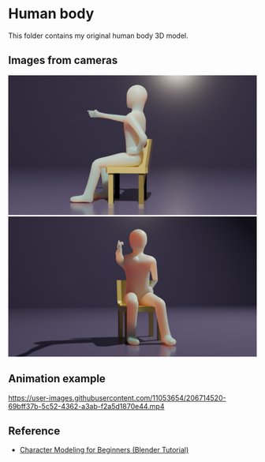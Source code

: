 # Human body

This folder contains my original human body 3D model.

## Images from cameras

<img src="./human-body-Cycles/Camera1.png" width=800>

<img src="./human-body-Cycles/Camera2.png" width=800>

## Animation example

https://user-images.githubusercontent.com/11053654/206714520-69bff37b-5c52-4362-a3ab-f2a5d1870e44.mp4

## Reference

- [Character Modeling for Beginners (Blender Tutorial)](https://youtu.be/IhIGVO4fqLg)
